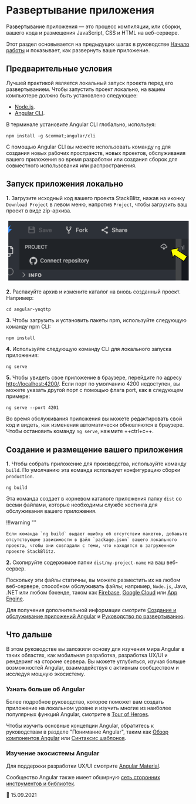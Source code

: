 # Развертывание приложения

Развертывание приложения — это процесс компиляции, или сборки, вашего кода и размещения JavaScript, CSS и HTML на веб-сервере.

Этот раздел основывается на предыдущих шагах в руководстве [Начало работы](start.md) и показывает, как развернуть ваше приложение.

## Предварительные условия

Лучшей практикой является локальный запуск проекта перед его развертыванием. Чтобы запустить проект локально, на вашем компьютере должно быть установлено следующее:

-   [Node.js](https://nodejs.org/en).
-   [Angular CLI](https://cli.angular.io).

В терминале установите Angular CLI глобально, используя:

```shell
npm install -g &commat;angular/cli
```

С помощью Angular CLI вы можете использовать команду `ng` для создания новых рабочих пространств, новых проектов, обслуживания вашего приложения во время разработки или создания сборок для совместного использования или распространения.

## Запуск приложения локально

**1.** Загрузите исходный код вашего проекта StackBlitz, нажав на иконку `Download Project` в левом меню, напротив `Project`, чтобы загрузить ваш проект в виде zip-архива.

![Скачать проект stackblitz](download-project.png)

**2.** Распакуйте архив и измените каталог на вновь созданный проект. Например:

```shell
cd angular-ynqttp
```

**3.** Чтобы загрузить и установить пакеты npm, используйте следующую команду npm CLI:

```shell
npm install
```

**4.** Используйте следующую команду CLI для локального запуска приложения:

```shell
ng serve
```

**5.** Чтобы увидеть свое приложение в браузере, перейдите по адресу [http://localhost:4200/](http://localhost:4200/). Если порт по умолчанию 4200 недоступен, вы можете указать другой порт с помощью флага port, как в следующем примере:

```shell
ng serve --port 4201
```

Во время обслуживания приложения вы можете редактировать свой код и видеть, как изменения автоматически обновляются в браузере. Чтобы остановить команду `ng serve`, нажмите ++ctrl+c++.

## Создание и размещение вашего приложения

**1.** Чтобы собрать приложение для производства, используйте команду `build`. По умолчанию эта команда использует конфигурацию сборки `production`.

```shell
ng build
```

Эта команда создает в корневом каталоге приложения папку `dist` со всеми файлами, которые необходимы службе хостинга для обслуживания вашего приложения.

!!!warning ""

    Если команда `ng build` выдает ошибку об отсутствии пакетов, добавьте отсутствующие зависимости в файл `package.json` вашего локального проекта, чтобы они совпадали с теми, что находятся в загруженном проекте StackBlitz.

**2.** Скопируйте содержимое папки `dist/my-project-name` на ваш веб-сервер.

Поскольку эти файлы статичны, вы можете разместить их на любом веб-сервере, способном обслуживать файлы; например, `Node.js`, Java, .NET или любом бэкенде, таком как [Firebase](https://firebase.google.com/docs/hosting), [Google Cloud](https://cloud.google.com/solutions/web-hosting) или [App Engine](https://cloud.google.com/appengine/docs/standard/python/getting-started/hosting-a-static-website).

Для получения дополнительной информации смотрите [Создание и обслуживание приложений Angular](build.md) и [Руководство по развертыванию](deployment.md).

## Что дальше

В этом руководстве вы заложили основу для изучения мира Angular в таких областях, как мобильная разработка, разработка UX/UI и рендеринг на стороне сервера. Вы можете углубиться, изучая больше возможностей Angular, взаимодействуя с активным сообществом и исследуя мощную экосистему.

### Узнать больше об Angular

Более подробное руководство, которое поможет вам создать приложение на локальном уровне и изучить многие из наиболее популярных функций Angular, смотрите в [Tour of Heroes](tutorial.md).

Чтобы изучить основные концепции Angular, обратитесь к руководствам в разделе "Понимание Angular", таким как [Обзор компонентов Angular](component-overview.md) или [Синтаксис шаблонов](template-syntax.md).

### Изучение экосистемы Angular

Для поддержки разработки UX/UI смотрите [Angular Material](https://material.angular.io/).

Сообщество Angular также имеет обширную [сеть сторонних инструментов и библиотек](https://angular.io/resources).

:date: 15.09.2021
